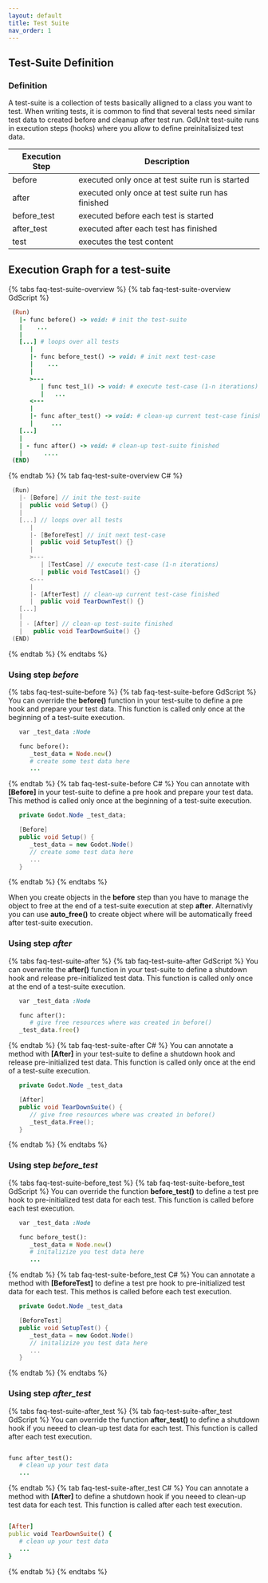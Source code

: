 ```yaml
---
layout: default
title: Test Suite
nav_order: 1
---
```


## Test-Suite Definition

### Definition
A test-suite is a collection of tests basically alligned to a class you want to test.
When writing tests, it is common to find that several tests need similar test data to created before and cleanup after test run.
GdUnit test-suite runs in execution steps (hooks) where you allow to define preinitalisized test data.

|Execution Step|Description|
|---| ---|
|before | executed only once at test suite run is started|
|after | executed only once at test suite run has finished|
|before_test | executed before each test is started|
|after_test | executed after each test has finished|
|test | executes the test content|

## Execution Graph for a test-suite

{% tabs faq-test-suite-overview %}
{% tab faq-test-suite-overview GdScript %}
```ruby
 (Run)
   |- func before() -> void: # init the test-suite
   |    ...
   |
   [...] # loops over all tests
      |     
      |- func before_test() -> void: # init next test-case
      |    ...
      |
      >--- 
         | func test_1() -> void: # execute test-case (1-n iterations)
         |   ...
      <---
      |  
      |- func after_test() -> void: # clean-up current test-case finished
      |     ...
   [...]
   |   
   | - func after() -> void: # clean-up test-suite finished
   |      ....
 (END)
```
{% endtab %}
{% tab faq-test-suite-overview C# %}
```cs
 (Run)
   |- [Before] // init the test-suite
   |  public void Setup() {}
   |
   [...] // loops over all tests
      |     
      |- [BeforeTest] // init next test-case
      |  public void SetupTest() {}
      |
      >--- 
         | [TestCase] // execute test-case (1-n iterations)
         | public void TestCase1() {}
      <---
      |  
      |- [AfterTest] // clean-up current test-case finished
      |  public void TearDownTest() {}
   [...]
   |   
   | - [After] // clean-up test-suite finished
   |   public void TearDownSuite() {}
 (END)
```
{% endtab %}
{% endtabs %}


### Using step *before*

{% tabs faq-test-suite-before %}
{% tab faq-test-suite-before GdScript %}
You can override the **before()** function in your test-suite to define a pre hook and prepare your test data. This function is called only once at the beginning of a test-suite execution.
```ruby
   var _test_data :Node

   func before():
      _test_data = Node.new()
      # create some test data here
      ...
```
{% endtab %}
{% tab faq-test-suite-before C# %}
You can annotate with **[Before]** in your test-suite to define a pre hook and prepare your test data. This method is called only once at the beginning of a test-suite execution.
```cs
   private Godot.Node _test_data;

   [Before]
   public void Setup() {
      _test_data = new Godot.Node()
      // create some test data here
      ...
   }
```
{% endtab %}
{% endtabs %}

When you create objects in the **before** step than you have to manage the object to free at the end of a test-suite execution at step **after**.
Alternativly you can use **auto_free()** to create object where will be automatically freed after test-suite execution. 

### Using step *after*

{% tabs faq-test-suite-after %}
{% tab faq-test-suite-after GdScript %}
You can overwrite the **after()** function in your test-suite  to define a shutdown hook and release pre-initialized test data. This function is called only once at the end of a test-suite execution.

```ruby
   var _test_data :Node

   func after():
      # give free resources where was created in before()
   _test_data.free()
```
{% endtab %}
{% tab faq-test-suite-after C# %}
You can annotate a method with **[After]** in your test-suite to define a shutdown hook and release pre-initialized test data. This function is called only once at the end of a test-suite execution.

```cs
   private Godot.Node _test_data

   [After]
   public void TearDownSuite() {
      // give free resources where was created in before()
      _test_data.Free();
   }
```
{% endtab %}
{% endtabs %}




### Using step *before_test*

{% tabs faq-test-suite-before_test %}
{% tab faq-test-suite-before_test GdScript %}
You can override the function **before_test()** to define a test pre hook to pre-initialized test data for each test. This function is called before each test execution.
```ruby
   var _test_data :Node

   func before_test():
      _test_data = Node.new()
      # initalizize you test data here
      ...
```
{% endtab %}
{% tab faq-test-suite-before_test C# %}
You can annotate a method with **[BeforeTest]** to define a test pre hook to pre-initialized test data for each test. This methos is called before each test execution.
```cs
   private Godot.Node _test_data

   [BeforeTest]
   public void SetupTest() {
      _test_data = new Godot.Node()
      // initalizize you test data here
      ...
   }
```
{% endtab %}
{% endtabs %}


### Using step *after_test*
{% tabs faq-test-suite-after_test %}
{% tab faq-test-suite-after_test GdScript %}
You can override the function **after_test()** to define a shutdown hook if you neeed to clean-up test data for each test. This function is called after each test execution.
   ```ruby

   func after_test():
      # clean up your test data
      ...
```
{% endtab %}
{% tab faq-test-suite-after_test C# %}
You can annotate a method with **[After]** to define a shutdown hook if you neeed to clean-up test data for each test. This function is called after each test execution.
   ```ruby

   [After]
   public void TearDownSuite() {
      # clean up your test data
      ...
   }
```
{% endtab %}
{% endtabs %}